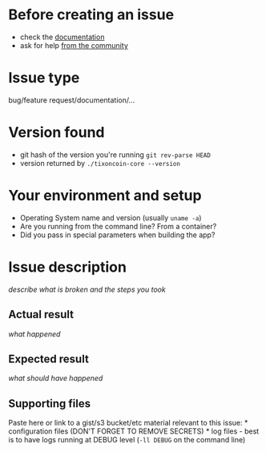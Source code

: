 # Before creating an issue
 * check the [documentation](https://www.tixoncoin.org/developers/)
 * ask for help [from the community](https://www.tixoncoin.org/community/)

# Issue type
  bug/feature request/documentation/...

# Version found
  * git hash of the version you're running `git rev-parse HEAD`
  * version returned by `./tixoncoin-core --version`

# Your environment and setup
  * Operating System name and version (usually `uname -a`)
  * Are you running from the command line? From a container?
  * Did you pass in special parameters when building the app?

# Issue description
 *describe what is broken and the steps you took*

## Actual result
 *what happened*

## Expected result
 *what should have happened*

## Supporting files
 Paste here or link to a gist/s3 bucket/etc material relevant to this issue:
    * configuration files (DON'T FORGET TO REMOVE SECRETS)
    * log files - best is to have logs running at DEBUG level (`-ll DEBUG` on the command line)


